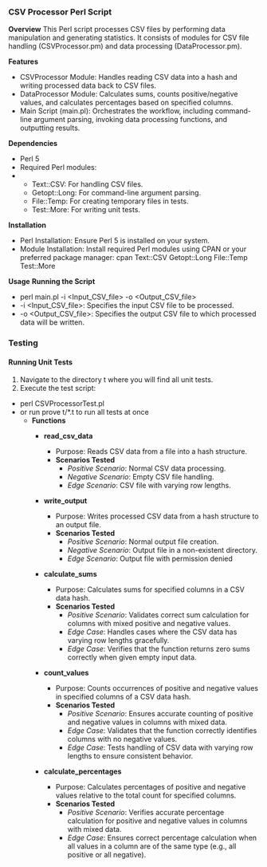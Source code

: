 ### CSV Processor Perl Script

**Overview**
This Perl script processes CSV files by performing data manipulation and generating statistics. It consists of modules for CSV file handling (CSVProcessor.pm) and data processing (DataProcessor.pm).

**Features**
- CSVProcessor Module: Handles reading CSV data into a hash and writing processed data back to CSV files.
- DataProcessor Module: Calculates sums, counts positive/negative values, and calculates percentages based on specified columns.
- Main Script (main.pl): Orchestrates the workflow, including command-line argument parsing, invoking data processing functions, and outputting results.

**Dependencies**
- Perl 5
- Required Perl modules:
- - Text::CSV: For handling CSV files.
  - Getopt::Long: For command-line argument parsing.
  - File::Temp: For creating temporary files in tests.
  - Test::More: For writing unit tests.

**Installation**
- Perl Installation: Ensure Perl 5 is installed on your system.
- Module Installation: Install required Perl modules using CPAN or your preferred package manager: cpan Text::CSV Getopt::Long File::Temp Test::More


**Usage**
**Running the Script**
- perl main.pl -i <Input_CSV_file> -o <Output_CSV_file>
- -i <Input_CSV_file>: Specifies the input CSV file to be processed.
- -o <Output_CSV_file>: Specifies the output CSV file to which processed data will be written.


### Testing

#### Running Unit Tests

1. Navigate to the directory t where you will find all unit tests.
2. Execute the test script:
- perl CSVProcessorTest.pl
- or run prove t/*.t to run all tests at once
  - **Functions**
    - **read_csv_data**
      - Purpose: Reads CSV data from a file into a hash structure.
      - **Scenarios Tested**
        - *Positive Scenario*: Normal CSV data processing.
        - *Negative Scenario*: Empty CSV file handling.
        - *Edge Scenario*: CSV file with varying row lengths.
        
    - **write_output**
      - Purpose: Writes processed CSV data from a hash structure to an output file.
      - **Scenarios Tested**
        - *Positive Scenario*: Normal output file creation.
        - *Negative Scenario*: Output file in a non-existent directory.
        - *Edge Scenario*: Output file with permission denied

    - **calculate_sums**
      - Purpose: Calculates sums for specified columns in a CSV data hash.
      - **Scenarios Tested**
        - *Positive Scenario*: Validates correct sum calculation for columns with mixed positive and negative values.
        - *Edge Case*: Handles cases where the CSV data has varying row lengths gracefully.
        - *Edge Case*: Verifies that the function returns zero sums correctly when given empty input data.

    - **count_values**
      - Purpose: Counts occurrences of positive and negative values in specified columns of a CSV data hash.
      - **Scenarios Tested**
        - *Positive Scenario*: Ensures accurate counting of positive and negative values in columns with mixed data.
        - *Edge Case*: Validates that the function correctly identifies columns with no negative values.
        - *Edge Case*: Tests handling of CSV data with varying row lengths to ensure consistent behavior.
        
    - **calculate_percentages**
      - Purpose: Calculates percentages of positive and negative values relative to the total count for specified columns.
      - **Scenarios Tested**
        - *Positive Scenario*: Verifies accurate percentage calculation for positive and negative values in columns with mixed data.
        - *Edge Case*: Ensures correct percentage calculation when all values in a column are of the same type (e.g., all positive or all negative).
